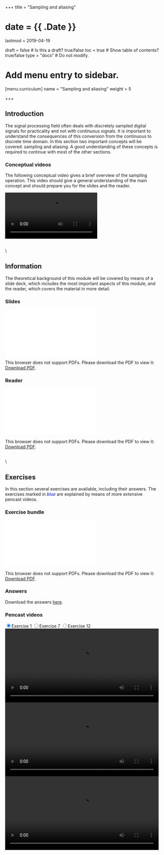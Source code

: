 +++
title = "Sampling and aliasing"

# date = {{ .Date }}
lastmod = 2019-04-19

draft = false  # Is this a draft? true/false
toc = true  # Show table of contents? true/false
type = "docs"  # Do not modify.

# Add menu entry to sidebar.
[menu.curriculum]
  name = "Sampling and aliasing"
  weight = 5

+++

## Introduction
The signal processing field often deals with discretely sampled digital signals for practicality and not with continuous signals. It is important to understand the consequences of this conversion from the continuous to discrete time domain.
In this section two important concepts will be covered: sampling and aliasing. A good understanding of these concepts is required to continue with most of the other sections.


### Conceptual videos
The following conceptual video gives a brief overview of the sampling operation. This video should give a general understanding of the main concept and should prepare you for the slides and the reader.
<configuration>

<div>
<video controls preload>
  <source src="/../files/5.Introduction/Introduction-Aliasing.mp4" type="video/mp4">
Your browser does not support the video tag.
</video>
</div>

\
\
## Information
The theoretical background of this module will be covered by means of a slide deck, which includes the most important aspects of this module, and the reader, which covers the material in more detail.

### Slides

<object data="/../files/1.Slides/3.SAA-Slides.pdf" type="application/pdf" width="100%" height="400px">
    <embed src="/../files/1.Slides/3.SAA-Slides.pdf" type="application/pdf">
        <p>This browser does not support PDFs. Please download the PDF to view it: <a href="/../files/1.Slides/3.SAA-Slides.pdf">Download PDF</a>.</p>
    </embed>
</object>


### Reader

<object data="/../files/2.Reader/3.SAA-Reader.pdf" type="application/pdf" width="100%" height="400px">
    <embed src="/../files/2.Reader/3.SAA-Reader.pdf" type="application/pdf">
        <p>This browser does not support PDFs. Please download the PDF to view it: <a href="/../files/2.Reader/3.SAA-Reader.pdf">Download PDF</a>.</p>
    </embed>
</object>

\
\
## Exercises
In this section several exercises are available, including their answers. The exercises marked in <span style="color:blue">*blue*</span> are explained by means of more extensive pencast videos.


### Exercise bundle

<object data="/../files/3.Exercises/3.SAA-StudentExercises.pdf" type="application/pdf" width="100%" height="400px">
    <embed src="/../files/3.Exercises/3.SAA-StudentExercises.pdf" type="application/pdf">
        <p>This browser does not support PDFs. Please download the PDF to view it: <a href="/../files/3.Exercises/3.SAA-StudentExercises.pdf">Download PDF</a>.</p>
    </embed>
</object>

### Answers
Download the answers <a href="/../files/3.Exercises/Answers/3.SAA-StudentAnswers.pdf">here</a>.

### Pencast videos
<script src='https://vjs.zencdn.net/7.4.1/video.js'></script>
<div class="grid-row reverse video-gallery">
 <input type="radio" value="1" name="video-list" id="video-1" checked="checked" /><label for="video-1">Exercise 1</label>
 <input type="radio" value="2" name="video-list" id="video-2" /><label for="video-2">Exercise 7</label>
 <input type="radio" value="3" name="video-list" id="video-3" /><label for="video-3">Exercise 12</label>


 <!-- videos -->
 <div class="video video-1">
 <video width="500" height="240" controls>
   <source src="/../files/6.Pencast/SAA-1.mp4" type="video/mp4" type="video/mp4">
 Your browser does not support the video tag.
 </video>
 </div>

 <div class="video video-2">
 <video width="500" height="240" controls>
   <source src="/../files/6.Pencast/SAA-7.mp4" type="video/mp4">
 Your browser does not support the video tag.
 </video>
 </div>

 <div class="video video-3">
 <video width="500" height="240" controls>
   <source src="/../files/6.Pencast/SAA-12.mp4" type="video/mp4">
 Your browser does not support the video tag.
 </video>
 </div>

</div>
